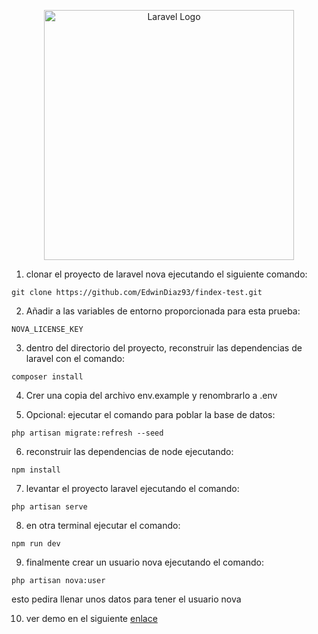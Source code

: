 <p align="center"><a href="https://laravel.com" target="_blank"><img src="https://raw.githubusercontent.com/laravel/art/master/logo-lockup/5%20SVG/2%20CMYK/1%20Full%20Color/laravel-logolockup-cmyk-red.svg" width="400" alt="Laravel Logo"></a></p>


1. clonar el proyecto de laravel nova ejecutando el siguiente comando:

```
git clone https://github.com/EdwinDiaz93/findex-test.git
```

2. Añadir a las variables de entorno proporcionada para esta prueba:

```
NOVA_LICENSE_KEY
```

3. dentro del directorio del proyecto, reconstruir las dependencias de laravel con el comando:
```
composer install
```

4. Crer una copia del archivo env.example y renombrarlo a .env 


5. Opcional: ejecutar el comando para poblar la base de datos:
```
php artisan migrate:refresh --seed
```

6. reconstruir las dependencias de node ejecutando:

```
npm install
```

7. levantar el proyecto laravel ejecutando el comando:
```
php artisan serve
```

8. en otra terminal ejecutar el comando:
```
npm run dev
```

9. finalmente crear un usuario nova ejecutando el comando:
```
php artisan nova:user
```
esto pedira llenar unos datos para tener el usuario nova

10. ver demo en el siguiente [enlace](https://drive.google.com/file/d/19YFHyv1T7QdpsjLpQIIAJsCHxZpdzINA/view?usp=drive_link)

